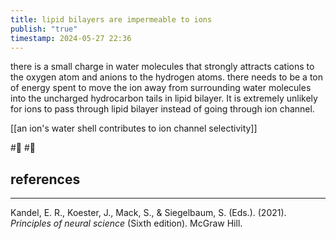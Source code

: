 ```yaml
---
title: lipid bilayers are impermeable to ions
publish: "true"
timestamp: 2024-05-27 22:36
---
```

there is a small charge in water molecules that strongly attracts cations to the oxygen atom and anions to the hydrogen atoms. there needs to be a ton of energy spent to move the ion away from surrounding water molecules into the uncharged hydrocarbon tails in lipid bilayer. It is extremely unlikely for ions to pass through lipid bilayer instead of going through ion channel.

[[an ion's water shell contributes to ion channel selectivity]]

#🥚 #🌱 
## references
---
Kandel, E. R., Koester, J., Mack, S., & Siegelbaum, S. (Eds.). (2021). _Principles of neural science_ (Sixth edition). McGraw Hill.